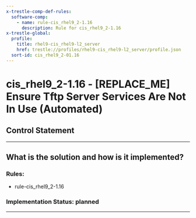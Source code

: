 ```yaml
---
x-trestle-comp-def-rules:
  software-comp:
    - name: rule-cis_rhel9_2-1.16
      description: Rule for cis_rhel9_2-1.16
x-trestle-global:
  profile:
    title: rhel9-cis_rhel9-l2_server
    href: trestle://profiles/rhel9-cis_rhel9-l2_server/profile.json
  sort-id: cis_rhel9_2-01.16
---
```


# cis_rhel9_2-1.16 - \[REPLACE_ME\] Ensure Tftp Server Services Are Not In Use (Automated)

## Control Statement

______________________________________________________________________

## What is the solution and how is it implemented?

<!-- For implementation status enter one of: implemented, partial, planned, alternative, not-applicable -->

<!-- Note that the list of rules under ### Rules: is read-only and changes will not be captured after assembly to JSON -->

<!-- Add control implementation description here for control: cis_rhel9_2-1.16 -->

### Rules:

  - rule-cis_rhel9_2-1.16

### Implementation Status: planned

______________________________________________________________________
